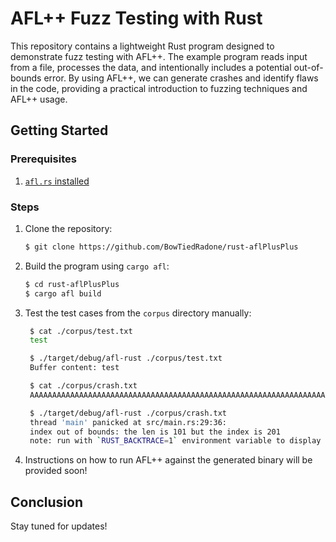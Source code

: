 # AFL++ Fuzz Testing with Rust

This repository contains a lightweight Rust program designed to demonstrate fuzz testing with AFL++. The example program reads input from a file, processes the data, and intentionally includes a potential out-of-bounds error. By using AFL++, we can generate crashes and identify flaws in the code, providing a practical introduction to fuzzing techniques and AFL++ usage.

## Getting Started

### Prerequisites

1. [`afl.rs` installed](https://github.com/rust-fuzz/afl.rs)

### Steps

1. Clone the repository:
   ```bash
   $ git clone https://github.com/BowTiedRadone/rust-aflPlusPlus
   ```
2. Build the program using `cargo afl`:

   ```bash
   $ cd rust-aflPlusPlus
   $ cargo afl build
   ```

3. Test the test cases from the `corpus` directory manually:

   ```bash
    $ cat ./corpus/test.txt
    test

    $ ./target/debug/afl-rust ./corpus/test.txt
    Buffer content: test

    $ cat ./corpus/crash.txt
    AAAAAAAAAAAAAAAAAAAAAAAAAAAAAAAAAAAAAAAAAAAAAAAAAAAAAAAAAAAAAAAAAAAAAAAAAAAAAAAAAAAAAAAAAAAAAAAAAAAA

    $ ./target/debug/afl-rust ./corpus/crash.txt
    thread 'main' panicked at src/main.rs:29:36:
    index out of bounds: the len is 101 but the index is 201
    note: run with `RUST_BACKTRACE=1` environment variable to display a backtrace
   ```

4. Instructions on how to run AFL++ against the generated binary will be provided soon!

## Conclusion

Stay tuned for updates!
